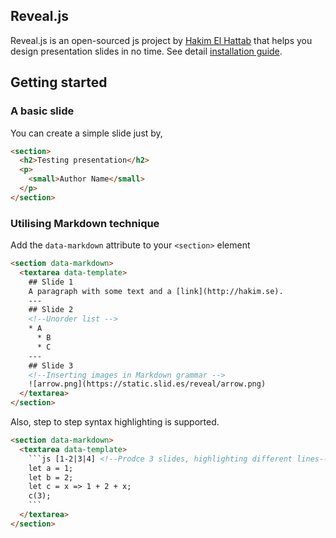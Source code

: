 

## Reveal.js

Reveal.js is an open-sourced js project by [Hakim El Hattab](http://hakim.se/) that helps you design presentation slides in no time. See detail [installation guide](https://revealjs.com/installation/).



## Getting started



### A basic slide

You can create a simple slide just by,

```html
<section>
  <h2>Testing presentation</h2>
  <p>
    <small>Author Name</small>
  </p>
</section>
```



### Utilising Markdown technique

Add the `data-markdown` attribute to your `<section>` element 

```html
<section data-markdown>
  <textarea data-template>
    ## Slide 1
    A paragraph with some text and a [link](http://hakim.se).
    ---
    ## Slide 2
    <!--Unorder list -->
    * A
	  * B
	  * C
    ---
    ## Slide 3
    <!--Inserting images in Markdown grammar -->
    ![arrow.png](https://static.slid.es/reveal/arrow.png)
  </textarea>
</section>
```

Also, step to step syntax highlighting is supported.

~~~html
<section data-markdown>
  <textarea data-template>
    ```js [1-2|3|4] <!--Prodce 3 slides, highlighting different lines-->
    let a = 1; 
    let b = 2;
    let c = x => 1 + 2 + x;
    c(3);
    ```
  </textarea>
</section> 
~~~

